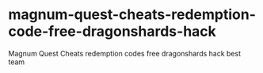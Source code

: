 # magnum-quest-cheats-redemption-code-free-dragonshards-hack
Magnum Quest Cheats redemption codes free dragonshards hack best team
